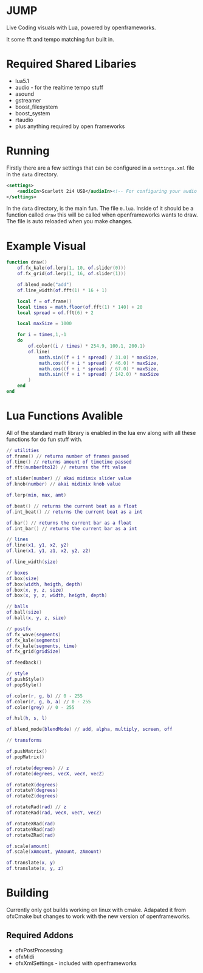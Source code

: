 # JUMP

Live Coding visuals with Lua, powered by openframeworks.

It some fft and tempo matching fun built in.

# Required Shared Libaries

* lua5.1
* audio - for the realtime tempo stuff
* asound
* gstreamer
* boost_filesystem
* boost_system
* rtaudio
* plus anything required by open frameworks

# Running

Firstly there are a few settings that can be configured in a `settings.xml` file in the `data` directory.

```xml
<settings>
    <audioIn>Scarlett 2i4 USB</audioIn><!-- For configuring your audio in -->
</settings>
```

In the `data` directory, is the main fun. The file `0.lua`. Inside of it should be a function called `draw` this will be called when openframeworks wants to draw. The file is auto reloaded when you make changes.

# Example Visual

```lua
function draw()
    of.fx_kale(of.lerp(1, 10, of.slider(0)))
    of.fx_grid(of.lerp(1, 16, of.slider(1)))

    of.blend_mode("add")
    of.line_width(of.fft(1) * 16 + 1)

    local f = of.frame()
    local times = math.floor(of.fft(1) * 140) + 20
    local spread = of.fft(6) + 2

    local maxSize = 1000

    for i = times,1,-1 
    do 
        of.color((i / times) * 254.9, 100.1, 200.1)
        of.line(
            math.sin((f + i * spread) / 31.0) * maxSize, 
            math.cos((f + i * spread) / 46.0) * maxSize, 
            math.cos((f + i * spread) / 67.0) * maxSize, 
            math.sin((f + i * spread) / 142.0) * maxSize
        )
    end
end
```

# Lua Functions Avalible

All of the standard math library is enabled in the lua env along with all these functions for do fun stuff with. 

```lua
// utilities
of.frame() // returns number of frames passed
of.time() // returns amount of timetime passed
of.fft(number0to12) // returns the fft value

of.slider(number) // akai midimix slider value
of.knob(number) // akai midimix knob value

of.lerp(min, max, amt)

of.beat() // returns the current beat as a float
of.int_beat() // returns the current beat as a int

of.bar() // returns the current bar as a float
of.int_bar() // returns the current bar as a int

// lines
of.line(x1, y1, x2, y2)
of.line(x1, y1, z1, x2, y2, z2)

of.line_width(size)

// boxes
of.box(size)
of.box(width, heigth, depth)
of.box(x, y, z, size)
of.box(x, y, z, width, heigth, depth)

// balls
of.ball(size)
of.ball(x, y, z, size)

// postfx
of.fx_wave(segments)
of.fx_kale(segments)
of.fx_kale(segments, time)
of.fx_grid(gridSize)

of.feedback()

// style
of.pushStyle()
of.popStyle()

of.color(r, g, b) // 0 - 255
of.color(r, g, b, a) // 0 - 255
of.color(grey) // 0 - 255

of.hsl(h, s, l)

of.blend_mode(blendMode) // add, alpha, multiply, screen, off

// transforms

of.pushMatrix()
of.popMatrix()

of.rotate(degrees) // z
of.rotate(degrees, vecX, vecY, vecZ)

of.rotateX(degrees)
of.rotateY(degrees)
of.rotateZ(degrees)

of.rotateRad(rad) // z
of.rotateRad(rad, vecX, vecY, vecZ)

of.rotateXRad(rad)
of.rotateYRad(rad)
of.rotateZRad(rad)

of.scale(amount)
of.scale(xAmount, yAmount, zAmount)

of.translate(x, y)
of.translate(x, y, z)
```


# Building

Currently only got builds working on linux with cmake. Adapated it from ofxCmake but changes to work with the new version of openframeworks.

## Required Addons

* ofxPostProcessing
* ofxMidi
* ofxXmlSettings - included with openframeworks